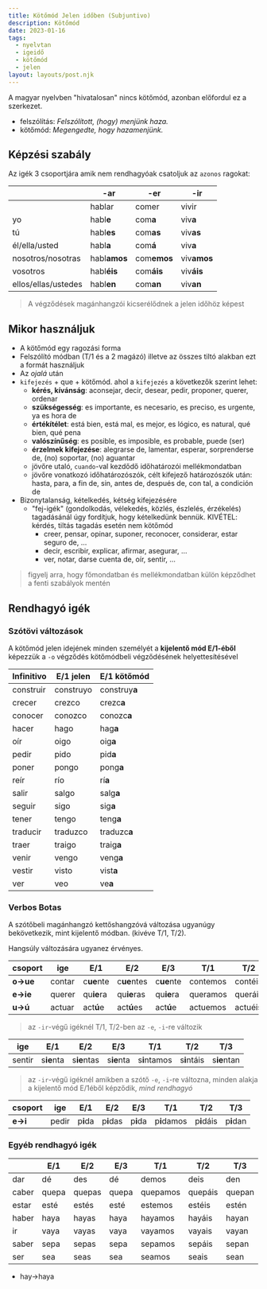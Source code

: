 ```yaml
---
title: Kötőmód Jelen időben (Subjuntivo)
description: Kötőmód
date: 2023-01-16
tags:
  - nyelvtan
  - igeidő
  - kötőmód
  - jelen
layout: layouts/post.njk
---
```


A magyar nyelvben "hivatalosan" nincs kötőmód, azonban előfordul ez a szerkezet.

- felszólítás: *Felszólított, (hogy) menjünk haza.*
- kötőmód: *Megengedte, hogy hazamenjünk.*

## Képzési szabály

Az igék 3 csoportjára amik nem rendhagyóak csatoljuk az `azonos` ragokat:

&nbsp;|-ar|-er|-ir
----|----|----|----
&nbsp;|hablar|comer|vivir
yo|habl**e**|com**a**|viv**a**
tú|habl**es**|com**as**|viv**as**
él/ella/usted|habl**a**|com**á**|viv**a**
nosotros/nosotras|habl**amos**|com**emos**|viv**amos**
vosotros|habl**éis**|com**áis**|viv**áis**
ellos/ellas/ustedes|habl**en**|com**an**|viv**an**

> A végződések magánhangzói kicserélődnek a jelen időhöz képest

## Mikor használjuk

- A kötőmód egy ragozási forma
- Felszólító módban (T/1 és a 2 magázó) illetve az összes tiltó alakban ezt a formát használjuk
- Az *ojalá* után
- `kifejezés` + que + kötőmód. ahol a `kifejezés` a következők szerint lehet:
  - **kérés, kívánság**: aconsejar, decir, desear, pedir, proponer, querer, ordenar
  - **szükségesség**: es importante, es necesario, es preciso, es urgente, ya es hora de
  - **értékítélet**: está bien, está mal, es mejor, es lógico, es natural, qué bien, qué pena
  - **valószínűség**: es posible, es imposible, es probable, puede (ser)
  - **érzelmek kifejezése**: alegrarse de, lamentar, esperar, sorprenderse de, (no) soportar, (no) aguantar
  - jövőre utaló, `cuando`-val kezdődő időhatározói mellékmondatban
  - jövőre vonatkozó időhatározószók, célt kifejező határozószók után: hasta, para, a fin de, sin, antes de, después de, con tal, a condición de
- Bizonytalanság, kételkedés, kétség kifejezésére
  - "fej-igék" (gondolkodás, vélekedés, közlés, észlelés, érzékelés) tagadásánál úgy fordítjuk, hogy kételkedünk bennük. KIVÉTEL: kérdés, tiltás tagadás esetén nem kötőmód
    - creer, pensar, opinar, suponer, reconocer, considerar, estar seguro de, ...
    - decir, escribir, explicar, afirmar, asegurar, ...
    - ver, notar, darse cuenta de, oír, sentir, ...

> figyelj arra, hogy főmondatban és mellékmondatban külön képződhet a fenti szabályok mentén

## Rendhagyó igék

### Szótövi változások

A kötőmód jelen idejének minden személyét a **kijelentő mód E/1-éből** képezzük a `-o` végződés kötőmódbeli végződésének helyettesítésével

Infinitivo|E/1 jelen|E/1 kötőmód
----|----|----
construir|construyo|construy**a**
crecer|crezco|crezc**a**
conocer|conozco|conozc**a**
hacer|hago|hag**a**
oír|oigo|oig**a**
pedir|pido|pid**a**
poner|pongo|pong**a**
reír|río|rí**a**
salir|salgo|salg**a**
seguir|sigo|sig**a**
tener|tengo|teng**a**
traducir|traduzco|traduzc**a**
traer|traigo|traig**a**
venir|vengo|veng**a**
vestir|visto|vist**a**
ver|veo|ve**a**

### Verbos Botas

A szótőbeli magánhangzó kettőshangzóvá változása ugyanúgy bekövetkezik, mint kijelentő módban. (kivéve T/1, T/2).

Hangsúly változására ugyanez érvényes.

csoport|ige|E/1|E/2|E/3|T/1|T/2|T/3
----|----|----|----|----|----|----|----
**o&rarr;ue**|contar|c**ue**nte|c**ue**ntes|c**ue**nte|contemos|contéis|c**ue**nten
**e&rarr;ie**|querer|qu**ie**ra|qu**ie**ras|qu**ie**ra|queramos|queráis|qu**ie**ran
**u&rarr;ú**|actuar|act**ú**e|act**ú**es|act**ú**e|actuemos|actuéis|act**ú**en

> az `-ir`-végű igéknél T/1, T/2-ben az `-e`, `-i`-re változik

ige|E/1|E/2|E/3|T/1|T/2|T/3
----|----|----|----|----|----|----
sentir|s**ie**nta|s**ie**ntas|s**ie**nta|s**i**ntamos|s**i**ntáis|s**ie**ntan

> az `-ir`-végű igéknél amikben a szótő `-e`, `-i`-re változna, minden alakja a kijelentő mód E/1éből képződik, *mind rendhagyó*

csoport|ige|E/1|E/2|E/3|T/1|T/2|T/3
----|----|----|----|----|----|----|----
**e&rarr;i**|pedir|p**i**da|p**i**das|p**i**da|p**i**damos|p**i**dáis|p**i**dan

### Egyéb rendhagyó igék

&nbsp;|E/1|E/2|E/3|T/1|T/2|T/3
----|----|----|----|----|----|----
dar|dé|des|dé|demos|deis|den
caber|quepa|quepas|quepa|quepamos|quepáis|quepan
estar|esté|estés|esté|estemos|estéis|estén
haber|haya|hayas|haya|hayamos|hayáis|hayan
ir|vaya|vayas|vaya|vayamos|vayais|vayan
saber|sepa|sepas|sepa|sepamos|sepáis|sepan
ser|sea|seas|sea|seamos|seais|sean

- hay&rarr;haya